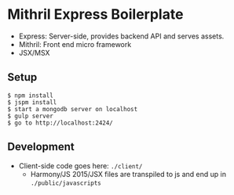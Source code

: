 # Mithril Express Boilerplate

- Express: Server-side, provides backend API and serves assets.
- Mithril: Front end micro framework
- JSX/MSX

## Setup

    $ npm install
    $ jspm install
    $ start a mongodb server on localhost
    $ gulp server
    $ go to http://localhost:2424/

## Development

- Client-side code goes here: `./client/`
    - Harmony/JS 2015/JSX files are transpiled to js and end up in `./public/javascripts`

